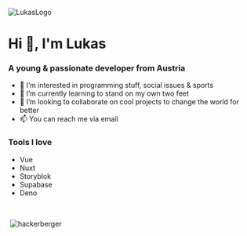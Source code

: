![LukasLogo](https://github.com/user-attachments/assets/f9fb0661-5278-47a7-9d3b-cd72faef2ef4)

<h1>Hi 👋, I'm Lukas</h1>


<h3>A young & passionate developer from Austria</h3>
<ul>
  <li>👀 I’m interested in programming stuff, social issues & sports</li>
  <li>🌱 I’m currently learning to stand on my own two feet</li>
  <li>💞️ I’m looking to collaborate on cool projects to change the world for better</li>
  <li>📫 You can reach me via email</li>
</ul>

### Tools I love
- Vue
- Nuxt
- Storyblok
- Supabase
- Deno

<br>
<p>&nbsp;<img align="center" src="https://github-readme-stats.vercel.app/api?username=hackerberger&show_icons=true&locale=en&count_private=true&theme=tokyonight&hide_border=true" alt="hackerberger" /></p>

<!---     
<p><img align="left" src="https://github-readme-stats.vercel.app/api/top-langs?username=hackerberger&show_icons=true&locale=en" alt="hackerberger" /></p>
--->
